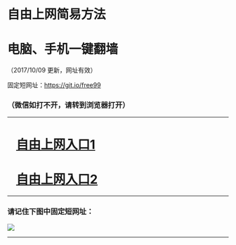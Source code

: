 ﻿# 自由上网简易方法

# 电脑、手机一键翻墙

（2017/10/09 更新，网址有效）

固定短网址：https://git.io/free99

### （微信如打不开，请转到浏览器打开）


***





# &nbsp;&nbsp; <a href="http://ft1143110164.fwq-tz-1001.info/fwqtz01.html?t=100900115020 " target="_blank">自由上网入口1</a>
# &nbsp;&nbsp; <a href="http://ft1138529082.fwq-tz-1002.info/fwqtz02.html?t=100900124395 " target="_blank">自由上网入口2</a>
***

### 请记住下图中固定短网址：

<img src="https://s3-us-west-2.amazonaws.com/fwq-1001/yjfq-20170905okok.png" /> 


***

